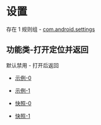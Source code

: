 # 设置

存在 1 规则组 - [com.android.settings](/src/apps/com.android.settings.ts)

## 功能类-打开定位并返回

默认禁用 - 打开后返回

- [示例-0](https://m.gkd.li/110102406/ba2bb473-bf33-46f4-b323-05e8e5490f4f)
- [示例-1](https://m.gkd.li/110102406/e9313757-dbbb-4205-9b08-73602fddf5d6)

- [快照-0](https://i.gkd.li/import/14694405)
- [快照-1](https://i.gkd.li/import/14694413)
